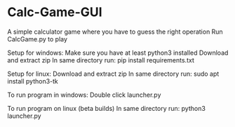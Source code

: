 # Calc-Game-GUI
A simple calculator game where you have to guess the right operation
Run CalcGame.py to play

Setup for windows:
  Make sure you have at least python3 installed
  Download and extract zip
  In same directory run:
    pip install requirements.txt

Setup for linux:
  Download and extract zip
  In same directory run:
    sudo apt install python3-tk

To run program in windows:
  Double click launcher.py

To run program on linux (beta builds)
In same directory run:
  python3 launcher.py



  
  

